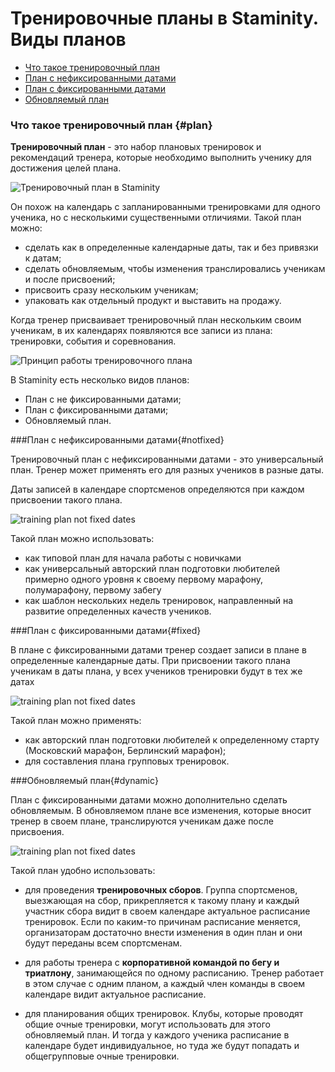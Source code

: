 # Тренировочные планы в Staminity. Виды планов


* [Что такое тренировочный план](#plan)
* [План с нефиксированными датами](#notfixed)
* [План с фиксированными датами](#fixed)
* [Обновляемый план](#dynamic)

### Что такое тренировочный план {#plan}

**Тренировочный план** - это набор плановых тренировок и рекомендаций тренера, которые необходимо выполнить ученику для достижения целей плана.

![Тренировочный план в Staminity](https://264710.selcdn.ru/assets/images/methodology/training-plan-builder.png)

Он похож на календарь с запланированными тренировками для одного ученика, но с несколькими существенными отличиями. Такой план можно:

* сделать как в определенные календарные даты, так и без привязки к датам;
* сделать обновляемым, чтобы изменения транслировались ученикам и после присвоений;
* присвоить сразу нескольким ученикам;
* упаковать как отдельный продукт и выставить на продажу.

Когда тренер присваивает тренировочный план нескольким своим ученикам, в их календарях появляются все записи из плана: тренировки, события и соревнования. 

![Принцип работы тренировочного плана](https://264710.selcdn.ru/assets/images/_new/methodology/training-plan-scheme.png)

В Staminity есть несколько видов планов:

* План с не фиксированными датами;
* План с фиксированными датами;
* Обновляемый план.


###План с нефиксированными датами{#notfixed}

Тренировочный план с нефиксированными датами - это универсальный план. Тренер может применять его для разных учеников в разные даты.

Даты записей в календаре спортсменов определяются при каждом присвоении такого плана.

![training plan not fixed dates](https://264710.selcdn.ru/assets/images/_new/methodology/tp-not-fixed-dates.gif)

Такой план можно использовать:

* как типовой план для начала работы с новичками
* как универсальный авторский план подготовки любителей примерно одного уровня к своему первому марафону, полумарафону, первому забегу
* как шаблон нескольких недель тренировок, направленный на развитие определенных качеств учеников.


###План с фиксированными датами{#fixed}

В плане с фиксированными датами тренер создает записи в плане в определенные календарные даты.
При присвоении такого плана ученикам в даты плана, у всех учеников тренировки будут в тех же датах

![training plan not fixed dates](https://264710.selcdn.ru/assets/images/_new/methodology/tp-fixed-dates.gif)

Такой план можно применять:

* как авторский план подготовки любителей к определенному старту (Московский марафон, Берлинский марафон);
* для составления плана групповых тренировок.


###Обновляемый план{#dynamic}

План с фиксированными датами можно дополнительно сделать обновляемым.
В обновляемом плане все изменения, которые вносит тренер в своем плане, транслируются ученикам даже после присвоения.

![training plan not fixed dates](https://264710.selcdn.ru/assets/images/_new/methodology/tp-fixed-dynamic.gif)

Такой план удобно использовать:

* для проведения **тренировочных сборов**. Группа спортсменов, выезжающая на сбор, прикрепляется к такому плану и каждый участник сбора видит в своем календаре актуальное расписание тренировок. Если по каким-то причинам расписание меняется, организаторам достаточно внести изменения в один план и они будут переданы всем спортсменам.

* для работы тренера с **корпоративной командой по бегу и триатлону**, занимающейся по одному расписанию. Тренер работает в этом случае с одним планом, а каждый член команды в своем календаре видит актуальное расписание.

* для планирования общих тренировок. Клубы, которые проводят общие очные тренировки, могут использовать для этого обновляемый план. И тогда у каждого ученика расписание в календаре будет индивидуальное, но туда же будут попадать и общегрупповые очные тренировки.

